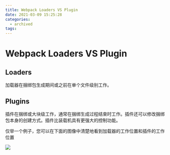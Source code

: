 ```yaml
---
title: Webpack Loaders VS Plugin
date: 2021-03-09 15:25:28
categories:
  - archived
tags:
---
```


# Webpack Loaders VS Plugin

## Loaders

加载器在捆绑包生成期间或之前在单个文件级别工作。

## Plugins

插件在捆绑或大块级工作，通常在捆绑生成过程结束时工作。插件还可以修改捆绑包本身的创建方式。插件比装载机具有更强大的控制功能。

仅举一个例子，您可以在下面的图像中清楚地看到加载器的工作位置和插件的工作位置

![](https://user-images.githubusercontent.com/18499153/76778096-39507500-67e4-11ea-9d0a-56e12b36d6dc.png)
